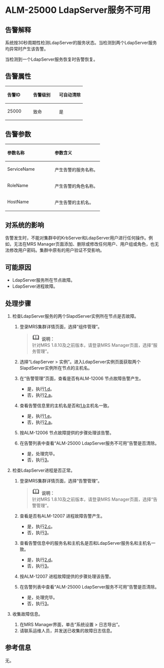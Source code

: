 # ALM-25000 LdapServer服务不可用<a name="ZH-CN_TOPIC_0191883112"></a>

## 告警解释<a name="zh-cn_topic_0191813909_section2601186"></a>

系统按30秒周期性检测LdapServer的服务状态。当检测到两个LdapServer服务均异常时产生该告警。

当检测到一个LdapServer服务恢复时告警恢复。

## 告警属性<a name="zh-cn_topic_0191813909_section23410681"></a>

<a name="zh-cn_topic_0191813909_table66898905"></a>
<table><thead align="left"><tr id="zh-cn_topic_0191813909_row21436848"><th class="cellrowborder" valign="top" width="33.33333333333333%" id="mcps1.1.4.1.1"><p id="zh-cn_topic_0191813909_p58663159"><a name="zh-cn_topic_0191813909_p58663159"></a><a name="zh-cn_topic_0191813909_p58663159"></a>告警ID</p>
</th>
<th class="cellrowborder" valign="top" width="33.33333333333333%" id="mcps1.1.4.1.2"><p id="zh-cn_topic_0191813909_p54095401"><a name="zh-cn_topic_0191813909_p54095401"></a><a name="zh-cn_topic_0191813909_p54095401"></a>告警级别</p>
</th>
<th class="cellrowborder" valign="top" width="33.33333333333333%" id="mcps1.1.4.1.3"><p id="zh-cn_topic_0191813909_p19651376"><a name="zh-cn_topic_0191813909_p19651376"></a><a name="zh-cn_topic_0191813909_p19651376"></a>可自动清除</p>
</th>
</tr>
</thead>
<tbody><tr id="zh-cn_topic_0191813909_row48257652"><td class="cellrowborder" valign="top" width="33.33333333333333%" headers="mcps1.1.4.1.1 "><p id="zh-cn_topic_0191813909_p16555740"><a name="zh-cn_topic_0191813909_p16555740"></a><a name="zh-cn_topic_0191813909_p16555740"></a>25000</p>
</td>
<td class="cellrowborder" valign="top" width="33.33333333333333%" headers="mcps1.1.4.1.2 "><p id="zh-cn_topic_0191813909_p65946577"><a name="zh-cn_topic_0191813909_p65946577"></a><a name="zh-cn_topic_0191813909_p65946577"></a>致命</p>
</td>
<td class="cellrowborder" valign="top" width="33.33333333333333%" headers="mcps1.1.4.1.3 "><p id="zh-cn_topic_0191813909_p40072506"><a name="zh-cn_topic_0191813909_p40072506"></a><a name="zh-cn_topic_0191813909_p40072506"></a>是</p>
</td>
</tr>
</tbody>
</table>

## 告警参数<a name="zh-cn_topic_0191813909_section9369539"></a>

<a name="zh-cn_topic_0191813909_table24647552"></a>
<table><thead align="left"><tr id="zh-cn_topic_0191813909_row23371976"><th class="cellrowborder" valign="top" width="50%" id="mcps1.1.3.1.1"><p id="zh-cn_topic_0191813909_p14081900"><a name="zh-cn_topic_0191813909_p14081900"></a><a name="zh-cn_topic_0191813909_p14081900"></a>参数名称</p>
</th>
<th class="cellrowborder" valign="top" width="50%" id="mcps1.1.3.1.2"><p id="zh-cn_topic_0191813909_p66892145"><a name="zh-cn_topic_0191813909_p66892145"></a><a name="zh-cn_topic_0191813909_p66892145"></a>参数含义</p>
</th>
</tr>
</thead>
<tbody><tr id="zh-cn_topic_0191813909_row49554687"><td class="cellrowborder" valign="top" width="50%" headers="mcps1.1.3.1.1 "><p id="zh-cn_topic_0191813909_p54506685"><a name="zh-cn_topic_0191813909_p54506685"></a><a name="zh-cn_topic_0191813909_p54506685"></a>ServiceName</p>
</td>
<td class="cellrowborder" valign="top" width="50%" headers="mcps1.1.3.1.2 "><p id="zh-cn_topic_0191813909_p52965331"><a name="zh-cn_topic_0191813909_p52965331"></a><a name="zh-cn_topic_0191813909_p52965331"></a>产生告警的服务名称。</p>
</td>
</tr>
<tr id="zh-cn_topic_0191813909_row6925935"><td class="cellrowborder" valign="top" width="50%" headers="mcps1.1.3.1.1 "><p id="zh-cn_topic_0191813909_p24129853"><a name="zh-cn_topic_0191813909_p24129853"></a><a name="zh-cn_topic_0191813909_p24129853"></a>RoleName</p>
</td>
<td class="cellrowborder" valign="top" width="50%" headers="mcps1.1.3.1.2 "><p id="zh-cn_topic_0191813909_p8361080"><a name="zh-cn_topic_0191813909_p8361080"></a><a name="zh-cn_topic_0191813909_p8361080"></a>产生告警的角色名称。</p>
</td>
</tr>
<tr id="zh-cn_topic_0191813909_row8140857"><td class="cellrowborder" valign="top" width="50%" headers="mcps1.1.3.1.1 "><p id="zh-cn_topic_0191813909_p55429698"><a name="zh-cn_topic_0191813909_p55429698"></a><a name="zh-cn_topic_0191813909_p55429698"></a>HostName</p>
</td>
<td class="cellrowborder" valign="top" width="50%" headers="mcps1.1.3.1.2 "><p id="zh-cn_topic_0191813909_p60620523"><a name="zh-cn_topic_0191813909_p60620523"></a><a name="zh-cn_topic_0191813909_p60620523"></a>产生告警的主机名。</p>
</td>
</tr>
</tbody>
</table>

## 对系统的影响<a name="zh-cn_topic_0191813909_section17216995"></a>

告警发生时，不能对集群中的KrbServer和LdapServer用户进行任何操作。例如，无法在MRS Manager页面添加、删除或修改任何用户、用户组或角色，也无法修改用户密码。集群中原有的用户验证不受影响。

## 可能原因<a name="zh-cn_topic_0191813909_section20735233"></a>

-   LdapServer服务所在节点故障。
-   LdapServer进程故障。

## 处理步骤<a name="zh-cn_topic_0191813909_section52399374"></a>

1.  检查LdapServer服务的两个SlapdServer实例所在节点是否故障。
    1.  登录MRS集群详情页面，选择“组件管理”。

        >![](public_sys-resources/icon-note.gif) **说明：**   
        >针对MRS 1.8.10及之前版本，请登录MRS Manager页面，选择“服务管理”。  

    2.  <a name="zh-cn_topic_0191813909_aalm-25000_mmccppss_id"></a>选择“LdapServer \> 实例”。进入LdapServer实例页面获取两个SlapdServer实例所在节点的主机名。
    3.  在“告警管理”页面，查看是否有ALM-12006 节点故障告警产生。
        -   是，执行[1.d](#zh-cn_topic_0191813909_aalm-25000_mmccppss_step_4)。
        -   否，执行[2.a](#zh-cn_topic_0191813909_li192616463126)。

    4.  <a name="zh-cn_topic_0191813909_aalm-25000_mmccppss_step_4"></a>查看告警信息里的主机名是否和[1.b](#zh-cn_topic_0191813909_aalm-25000_mmccppss_id)主机名一致。
        -   是，执行[1.e](#zh-cn_topic_0191813909_aalm-25000_mmccppss_alarm53003)。
        -   否，执行[2.a](#zh-cn_topic_0191813909_li192616463126)。

    5.  <a name="zh-cn_topic_0191813909_aalm-25000_mmccppss_alarm53003"></a>按ALM-12006 节点故障提供的步骤处理该告警。
    6.  在告警列表中查看“ALM-25000 LdapServer服务不可用”告警是否清除。
        -   是，处理完毕。
        -   否，执行[3](#zh-cn_topic_0191813909_li572522141314)。

2.  检查LdapServer进程是否正常。
    1.  <a name="zh-cn_topic_0191813909_li192616463126"></a>登录MRS集群详情页面，选择“告警管理”。

        >![](public_sys-resources/icon-note.gif) **说明：**   
        >针对MRS 1.8.10及之前版本，请登录MRS Manager页面，选择“告警管理”。  

    2.  查看是否有ALM-12007 进程故障告警产生。
        -   是，执行[2.c](#zh-cn_topic_0191813909_aalm-25000_mmccppss_step_8)。
        -   否，执行[3](#zh-cn_topic_0191813909_li572522141314)。

    3.  <a name="zh-cn_topic_0191813909_aalm-25000_mmccppss_step_8"></a>查看告警信息中的服务名和主机名是否和LdapServer服务名和主机名一致。
        -   是，执行[2.d](#zh-cn_topic_0191813909_alarm53004)。
        -   否，执行[3](#zh-cn_topic_0191813909_li572522141314)。

    4.  <a name="zh-cn_topic_0191813909_alarm53004"></a>按ALM-12007 进程故障提供的步骤处理该告警。
    5.  在告警列表中查看“ALM-25000 LdapServer服务不可用”告警是否清除。
        -   是，处理完毕。
        -   否，执行[3](#zh-cn_topic_0191813909_li572522141314)。

3.  <a name="zh-cn_topic_0191813909_li572522141314"></a>收集故障信息。
    1.  在MRS Manager界面，单击“系统设置 \> 日志导出”。
    2.  请联系运维人员，并发送已收集的故障日志信息。


## 参考信息<a name="zh-cn_topic_0191813909_section1832323"></a>

无。

